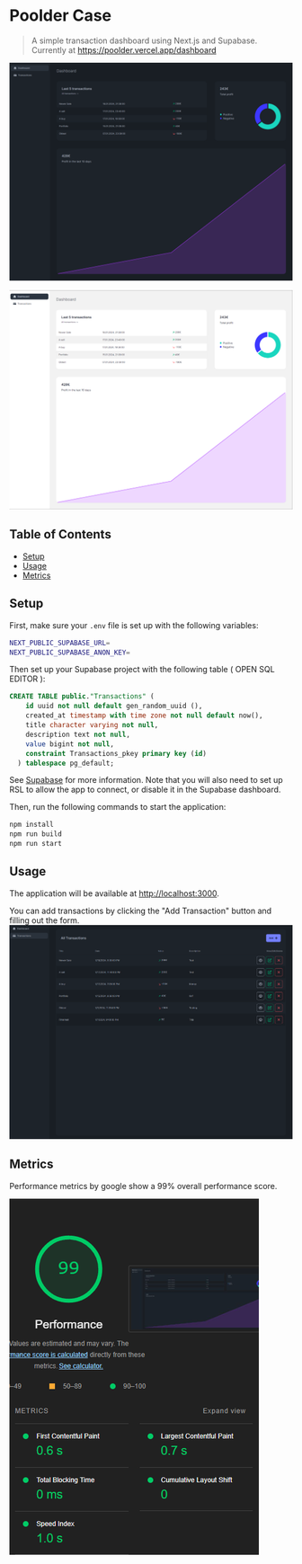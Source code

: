 # Poolder Case

> A simple transaction dashboard using Next.js and Supabase.
> Currently at https://poolder.vercel.app/dashboard

![Alt text](image-1.png)

![Alt text](image-2.png)

## Table of Contents

- [Setup](#setup)
- [Usage](#usage)
- [Metrics](#metrics)

## Setup

First, make sure your `.env` file is set up with the following variables:

```sh
NEXT_PUBLIC_SUPABASE_URL=
NEXT_PUBLIC_SUPABASE_ANON_KEY=
```

Then set up your Supabase project with the following table ( OPEN SQL EDITOR ):

```sql
CREATE TABLE public."Transactions" (
    id uuid not null default gen_random_uuid (),
    created_at timestamp with time zone not null default now(),
    title character varying not null,
    description text not null,
    value bigint not null,
    constraint Transactions_pkey primary key (id)
  ) tablespace pg_default;
```

See [Supabase](https://supabase.io/) for more information. Note that you will also need to set up RSL to allow the app to connect, or disable it in the Supabase dashboard.

Then, run the following commands to start the application:

```sh
npm install
npm run build
npm run start
```

## Usage

The application will be available at [http://localhost:3000](http://localhost:3000).

You can add transactions by clicking the "Add Transaction" button and filling out the form.
![Alt text](image.png)

## Metrics

Performance metrics by google show a 99% overall performance score.

![Alt text](image-3.png)
